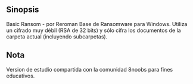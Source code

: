 ## Sinopsis

Basic Ransom - por Reroman Base de Ransomware para Windows. 
Utiliza un cifrado muy débil (RSA de 32 bits) y sólo cifra los documentos de la carpeta actual (incluyendo subcarpetas).

## Nota

Version de estudio compartida con la comunidad 8noobs para fines educativos.
